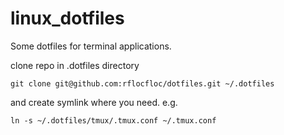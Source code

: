 # linux_dotfiles

Some dotfiles for terminal applications.

clone repo in .dotfiles directory

```git clone git@github.com:rflocfloc/dotfiles.git ~/.dotfiles```

and create symlink where you need.
e.g.

```ln -s ~/.dotfiles/tmux/.tmux.conf ~/.tmux.conf```
 
